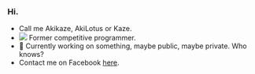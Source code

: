 ### Hi. 

- Call me Akikaze, AkiLotus or Kaze.
- ![ ](https://run.kaist.ac.kr/badges/codeforces/Akikaze.svg) Former competitive programmer.
- 🔭 Currently working on something, maybe public, maybe private. Who knows?
- Contact me on Facebook [here](https://www.facebook.com/DuyBach.O16).
